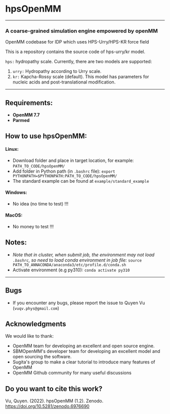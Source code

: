 # hpsOpenMM

-------------------------------------
### A coarse-grained simulation engine empowered by openMM

OpenMM codebase for IDP which uses HPS-Urry/HPS-KR force field

This is a repository contains the source code of hps-urry/kr model.

`hps:` hydropathy scale. Currently, there are two models are supported:

1) `urry:` Hydropathy according to Urry scale.
2) `kr:`  Kapcha-Rossy scale (default).
   This model has parameters for nucleic acids and post-translational modification.

-------------------------------------

## Requirements:

- **OpenMM 7.7**
- **Parmed**

## How to use hpsOpenMM:

#### Linux:

- Download folder and place in target location, for example: `PATH_TO_CODE/hpsOpenMM/`
- Add folder in Python path (in `.bashrc` file): `export PYTHONPATH=$PYTHONPATH:PATH_TO_CODE/hpsOpenMM/`
- The standard example can be found at `example/standard_example`

#### Windows:

- No idea (no time to test) !!!

#### MacOS:

- No money to test !!!

## Notes:

- *Note that in cluster, when submit job, the environment may not load `.bashrc`, so need to
  load conda environment in job file:*
  `source PATH_TO_ANNACONDA/anaconda3/etc/profile.d/conda.sh`
- Activate environment (e.g py310): `conda activate py310`

-------------------------------------

## Bugs

- If you encounter any bugs, please report the issue to Quyen Vu (`vuqv.phys@gmail.com`)

## Acknowledgments

We would like to thank:

- OpenMM team for developing an excellent and open source engine.
- SBMOpenMM's developer team for developing an excellent model and open sourcing the software.
- Sugita's group to make a clear tutorial to introduce many features of OpenMM
- OpenMM Github community for many useful discussions

## Do you want to cite this work?

Vu, Quyen. (2022). hpsOpenMM (1.2). Zenodo. https://doi.org/10.5281/zenodo.6976690
